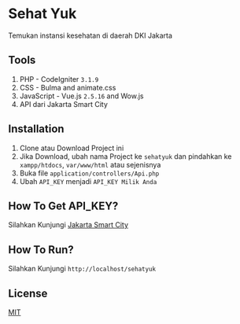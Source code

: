 # Sehat Yuk
Temukan instansi kesehatan di daerah DKI Jakarta

## Tools
1. PHP - CodeIgniter `3.1.9`
2. CSS - Bulma and animate.css
3. JavaScript - Vue.js `2.5.16` and Wow.js
4. API dari Jakarta Smart City

## Installation
1. Clone atau Download Project ini
2. Jika Download, ubah nama Project ke `sehatyuk` dan pindahkan ke `xampp/htdocs`, `var/www/html` atau sejenisnya
3. Buka file `application/controllers/Api.php`
4. Ubah `API_KEY` menjadi `API_KEY Milik Anda`

## How To Get API_KEY?
Silahkan Kunjungi [Jakarta Smart City](http://api.jakarta.go.id/)

## How To Run?
Silahkan Kunjungi `http://localhost/sehatyuk`

## License
[MIT](https://github.com/andriannus/sehatyuk/blob/master/LICENSE)